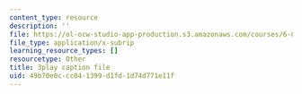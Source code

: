 ```yaml
---
content_type: resource
description: ''
file: https://ol-ocw-studio-app-production.s3.amazonaws.com/courses/6-890-algorithmic-lower-bounds-fun-with-hardness-proofs-fall-2014/49b70e0ccc041399d1fd1d74d771e11f_ogbjia9gp34.srt
file_type: application/x-subrip
learning_resource_types: []
resourcetype: Other
title: 3play caption file
uid: 49b70e0c-cc04-1399-d1fd-1d74d771e11f
---
```


